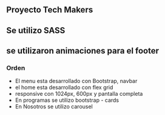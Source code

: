 ## Proyecto Tech Makers
## Se utilizo SASS
## se utilizaron animaciones para el footer
### Orden 
* El menu esta desarrollado con Bootstrap, navbar
*  el home esta desarrollado con flex grid 
*  responsive con 1024px, 600px y pantalla completa
* En programas se utilizo bootstrap - cards
* En Nosotros se utilizo carousel